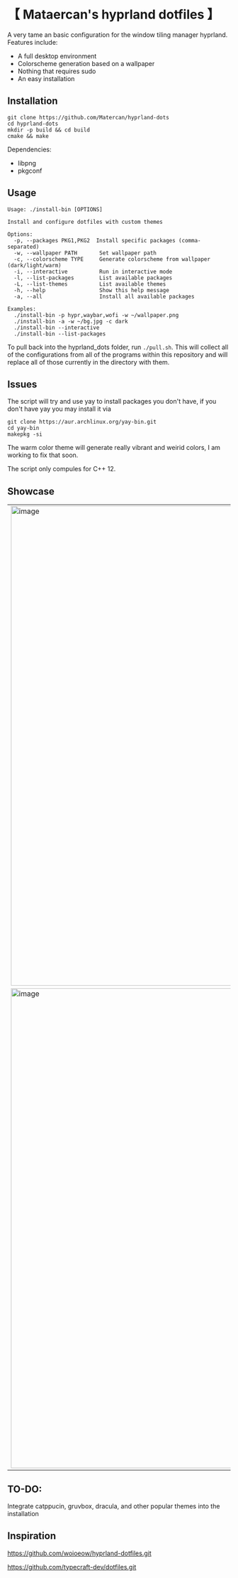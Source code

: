 # 【 Mataercan's hyprland dotfiles 】
A very tame an basic configuration for the window tiling manager hyprland.
Features include:
- A full desktop environment
- Colorscheme generation based on a wallpaper
- Nothing that requires sudo
- An easy installation

## Installation
```shell
git clone https://github.com/Matercan/hyprland-dots
cd hyprland-dots
mkdir -p build && cd build
cmake && make
```

Dependencies:
- libpng
- pkgconf

## Usage
```
Usage: ./install-bin [OPTIONS]

Install and configure dotfiles with custom themes

Options:
  -p, --packages PKG1,PKG2  Install specific packages (comma-separated)
  -w, --wallpaper PATH       Set wallpaper path
  -c, --colorscheme TYPE     Generate colorscheme from wallpaper (dark/light/warm)
  -i, --interactive          Run in interactive mode
  -l, --list-packages        List available packages
  -L, --list-themes          List available themes
  -h, --help                 Show this help message
  -a, --all                  Install all available packages

Examples:
  ./install-bin -p hypr,waybar,wofi -w ~/wallpaper.png
  ./install-bin -a -w ~/bg.jpg -c dark
  ./install-bin --interactive
  ./install-bin --list-packages
```

To pull back into the hyprland_dots folder, run ``./pull.sh``. This will collect all of the configurations from all of the programs within this repository and will replace all of those currently in the directory with them.

## Issues
The script will try and use yay to install packages you don't have, if you don't have yay you may install it via
```
git clone https://aur.archlinux.org/yay-bin.git
cd yay-bin
makepkg -si
```

The warm color theme will generate really vibrant and weirid colors, I am working to fix that soon.

 The script only compules for C++ 12.

## Showcase

| | | 
| --- | --- |
| <img width="1922" height="1080" alt="image" src="https://github.com/user-attachments/assets/42a1191e-5a67-4334-a4e4-748cd7518c63" /> | <img width="1921" height="1080" alt="image" src="https://github.com/user-attachments/assets/e41df32d-4b23-49d5-b1cd-d2a6407879b1" /> | 
| <img width="1921" height="1080" alt="image" src="https://github.com/user-attachments/assets/d0abf072-962d-42d9-84f7-ad3e9e81d198" /> | <img width="1921" height="1080" alt="image" src="https://github.com/user-attachments/assets/e049f0a9-62d9-4510-ba50-1300e9be0023" /> | 

## TO-DO:
Integrate catppucin, gruvbox, dracula, and other popular themes into the installation

## Inspiration

https://github.com/woioeow/hyprland-dotfiles.git

https://github.com/typecraft-dev/dotfiles.git






